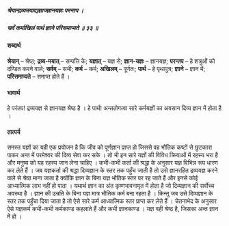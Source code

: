 ##### श्रेयान्द्रव्यमयाद्यज्ञाज्ज्ञानयज्ञः परन्तप ।
##### सर्वं कर्माखिलं पार्थ ज्ञाने परिसमाप्यते ॥ ३३ ॥

#### शब्दार्थ

**श्रेयान्** – श्रेष्ठ; **द्रव्य-मयात्** – सम्पत्ति  के; **यज्ञात्** – यज्ञ से; **ज्ञान-यज्ञः** – ज्ञानयज्ञ; **परन्तप** – हे शत्रुओं को  दण्डित करने वाले; **सर्वम्** – सभी; **कर्म** – कर्म; **अखिलम्** – पूर्णतः; **पार्थ** – हे पृथापुत्र; **ज्ञाने** – ज्ञान में; **परिसमाप्यते** – समाप्त होते हैं ।

#### भावार्थ

हे परंतप! द्रव्ययज्ञ से ज्ञानयज्ञ श्रेष्ठ है । हे पार्थ! अन्ततोगत्वा सारे कर्मयज्ञों का अवसान दिव्य ज्ञान में होता है ।

#### तात्पर्य

समस्त यज्ञों का यही एक प्रयोजन है कि जीव को पूर्णज्ञान प्राप्त हो जिससे वह भौतिक कष्टों से छुटकारा पाकर अन्त में परमेश्वर की दिव्य सेवा कर सके । तो भी इन सारे यज्ञों की विविध क्रियाओं में रहस्य भरा है और मनुष्य को यह रहस्य जान लेना चाहिए । कभी-कभी कर्ता की श्रद्धा के अनुसार यज्ञ विभिन्न रूप धारण कर लेते हैं । जब यज्ञकर्ता की श्रद्धा दिव्यज्ञान के स्तर तक पहुँच जाती है तो उसे ज्ञानरहित द्रव्ययज्ञ करने वाले से श्रेष्ठ माना जाता है क्योंकि ज्ञान के बिना यज्ञ भौतिक स्तर पर रह जाते हैं और इनसे कोई आध्यात्मिक लाभ नहीं हो पाता । यथार्थ ज्ञान का अंत कृष्णभावनामृत में होता है जो दिव्यज्ञान की सर्वोच्च अवस्था है । ज्ञान की उन्नति के बिना यज्ञ मात्र भौतिक कर्म बना रहता है । किन्तु जब उसे दिव्यज्ञान के स्तर तक पहुँचा दिया जाता है तो ऐसे सारे कर्म आध्यात्मिक स्तर प्राप्त कर लेते हैं । चेतनाभेद के अनुसार ऐसे यज्ञकर्म कभी-कभी कर्मकाण्ड कहलाते हैं और कभी ज्ञानकाण्ड । यज्ञ वही श्रेष्ठ है, जिसका अन्त ज्ञान में हो ।
